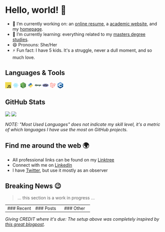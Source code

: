 # Hello, world! 👋

- 🔭 I’m currently working on: an [online resume](https://github.com/angelicagardner/resume), a [academic website](https://angelicagardner.github.io/), and my [homepage](https://www.angelicagardner.com/).
- 🌱 I’m currently learning: everything related to my [masters degree studies](https://lnu.se/en/programme/software-technology-master-programme-nada2/).
- 😄 Pronouns: She/Her
- ⚡ Fun fact: I have 5 kids. It's a struggle, never a dull moment, and so much love. 

## Languages & Tools

<code><img height="20" src="https://raw.githubusercontent.com/github/explore/80688e429a7d4ef2fca1e82350fe8e3517d3494d/topics/javascript/javascript.png"></code> <code><img height="20" src="https://raw.githubusercontent.com/github/explore/80688e429a7d4ef2fca1e82350fe8e3517d3494d/topics/react/react.png"></code> <code><img height="20" src="https://raw.githubusercontent.com/github/explore/80688e429a7d4ef2fca1e82350fe8e3517d3494d/topics/nodejs/nodejs.png"></code> <code><img height="20" src="https://raw.githubusercontent.com/github/explore/80688e429a7d4ef2fca1e82350fe8e3517d3494d/topics/python/python.png"></code> <code><img height="20" src="https://raw.githubusercontent.com/github/explore/80688e429a7d4ef2fca1e82350fe8e3517d3494d/topics/django/django.png"></code> <code><img height="20" src="https://raw.githubusercontent.com/github/explore/80688e429a7d4ef2fca1e82350fe8e3517d3494d/topics/php/php.png"></code> <code><img height="20" src="https://raw.githubusercontent.com/github/explore/80688e429a7d4ef2fca1e82350fe8e3517d3494d/topics/laravel/laravel.png"></code> <code><img height="20" src="https://raw.githubusercontent.com/github/explore/80688e429a7d4ef2fca1e82350fe8e3517d3494d/topics/cpp/cpp.png"></code>  

## GitHub Stats

<img src="https://github-readme-stats.vercel.app/api?username=angelicagardner&count_private=true&show_icons=true&include_all_commits=true&hide_border=true&hide_title=true&theme=tokyonight" />

<img src="https://github-readme-stats.vercel.app/api/top-langs/?username=angelicagardner&show_icons=true&title_color=000000&icon_color=2A75CF&text_color=000000&bg_color=ffffff&layout=compact">

*NOTE: "Most Used Languages" does not indicate my skill level, it's a metric of which languages I have use the most on GitHub projects.*

## Find me around the web 🌍
- All professional links can be found on my [Linktree](https://linktr.ee/angelicagardner)
- Connect with me on [LinkedIn](https://www.linkedin.com/in/angelica-gardner/)
- I have [Twitter](https://twitter.com/ahjelmgardner), but use it mostly as an observer

## Breaking News 😉

> 
> ... this section is a work in progress ...
> 

<table><tr>
  
  <td valign="top" width="33%">
    ### Recent
  </td>
  
  <td valign="top" width="34%"> 
    ### Posts
  </td>
  
  <td valign="top" width="33%">
    ### Other
  </td>
  
</tr></table>

*Giving CREDIT where it's due: The setup above was completely inspired by [this great blogpost](https://simonwillison.net/2020/Jul/10/self-updating-profile-readme/).*
